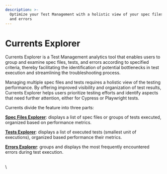 ```yaml
---
description: >-
  Optimize your Test Management with a holistic view of your spec files, tests
  and errors
---
```


# Currents Explorer

Currents Explorer is a Test Management analytics tool that enables users to group and examine spec files, tests, and errors according to specified criteria, thereby facilitating the identification of potential bottlenecks in test execution and streamlining the troubleshooting process.

Managing multiple spec files and tests requires a holistic view of the testing performance. By offering improved visibility and organization of test results, Currents Explorer helps users prioritize testing efforts and identify aspects that need further attention, either for Cypress or Playwright tests.

Currents divide the feature into three parts:

[**Spec Files Explorer**](spec-files-explorer/): displays a list of spec files or groups of tests executed, organized based on performance metrics.

[**Tests Explorer**](tests-explorer/): displays a list of executed tests (smallest unit of executions), organized based performance their metrics.

[**Errors Explorer**](errors-explorer.md): groups and displays the most frequently encountered errors during test execution.

\
\
